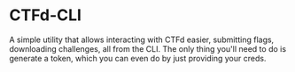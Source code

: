 # CTFd-CLI
A simple utility that allows interacting with CTFd easier, submitting flags, downloading challenges, all from the CLI. The only thing you'll need to do is generate a token, which you can even do by just providing your creds.
